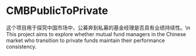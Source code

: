 # CMBPublicToPrivate
这个项目用于探究中国市场中，公募奔到私募的基金经理是否具有业绩持续性。\n
This project aims to explore whether mutual fund managers in the Chinese market who transition to private funds maintain their performance consistency.
